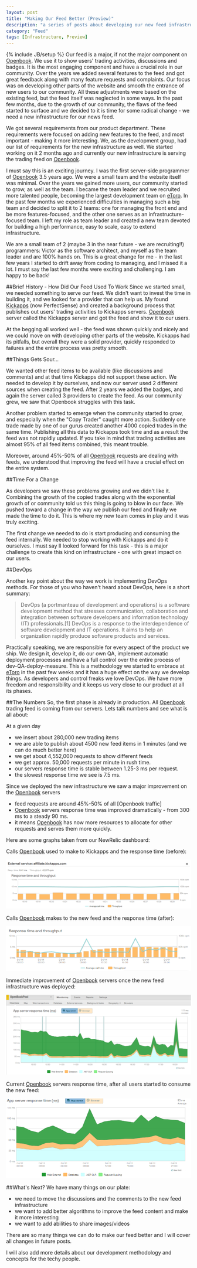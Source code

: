 ```yaml
---
layout: post
title: "Making Our Feed Better (Preview)"
description: "a series of posts about developing our new feed infrastructire"
category: "Feed"
tags: [Infrastructure, Preview]
---
```

{% include JB/setup %}
Our feed is a major, if not the major component on [Openbook]. We use it to show users' trading activities, discussions and badges. It is the most engaging component and have a crucial role in our community. Over the years we added several features to the feed and got great feedback along with many feature requests and complaints.
Our focus was on developing other parts of the website and smooth the entrance of new users to our community. All these adjustments were based on the existing feed, but the feed itself was neglected in some ways. In the past few months, due to the growth of our community, the flaws of the feed started to surface and we decided to it is time for some radical change - we need a new infrastructure for our news feed.

We got several requirements from our product department. These requirements were focused on adding new features to the feed, and most important - making it more interesting. We, as the development group, had our list of requirements for the new infrastructure as well. We started working on it 2 months ago and currently our new infrastructure is serving the trading feed on [Openbook].

I must say this is an exciting journey. I was the first server-side programmer of [Openbook] 3.5 years ago. We were a small team and the website itself was minimal. Over the years we gained more users, our community started to grow, as well as the team. I became the team leader and we recruited more talented people, becoming the largest development team on [eToro]. In the past few months we experienced difficulties in managing such a big team and decided to split it to 2 teams: one for managing the front end and be more features-focused, and the other one serves as an infrastructure-focused team. I left my role as team leader and created a new team devoted for building a high performance, easy to scale, easy to extend infrastructure.

We are a small team of 2 (maybe 3 in the near future - we are recruiting!!) programmers: Victor as the software architect, and myself as the team leader and are 100% hands on. This is a great change for me - in the last few years I started to drift away from coding to managing, and I missed it a lot. I must say the last few months were exciting and challenging. I am happy to be back!

##Brief History - How Did Our Feed Used To Work
Since we started small, we needed something to serve our feed. We didn't want to invest the time in building it, and we looked for a provider that can help us. My found [Kickapps] (now PerfectSense) and created a background process that publishes out users' trading activities to Kickapps servers. [Openbook] server called the Kickapps server and got the feed and show it to our users.

At the begging all worked well - the feed was shown quickly and nicely and we could move on with developing other parts of the website. Kickapps had its pitfalls, but overall they were a solid provider, quickly responded to failures and the entire process was pretty smooth.

##Things Gets Sour...

We wanted other feed items to be available (like discussions and comments) and at that time Kickapps did not support these action. We needed to develop it by ourselves, and now our server used 2 different sources when creating the feed. After 2 years we added the badges, and again the server called 3 providers to create the feed. As our community grew, we saw that Openbook struggles with this task.

Another problem started to emerge when the community started to grow, and especially when the "Copy Trader" caught more action. Suddenly one trade made by one of our gurus created another 4000 copied trades in the same time. Publishing all this data to Kickapps took time and as a result the feed was not rapidly updated. If you take in mind that trading activities are almost 95% of all feed items combined, this meant trouble.

Moreover, around 45%-50% of all [Openbook] requests are dealing with feeds, we understood that improving the feed will have a crucial effect on the entire system. 

##Time For a Change

As developers we saw these problems growing and we didn't like it. Combining the growth of the copied trades along with the exponential growth of or community told us this thing is going to blow in our face. We pushed toward a change in the way we publish our feed and finally we made the time to do it. This is where my new team comes in play and it was truly exciting.

The first change we needed to do is start producing and consuming the feed internally. We needed to stop working with Kickapps and do it ourselves. I must say II looked forward for this task - this is a major challenge to create this kind on infrastructure - one with great impact on our users.

##DevOps

Another key point about the way we work is implementing DevOps methods. For those of you who haven't heard about DevOps, here is a short summary:
>DevOps (a portmanteau of development and operations) is a software development method that stresses communication, collaboration and integration between software developers and information technology (IT) professionals.[1] DevOps is a response to the interdependence of software development and IT operations. It aims to help an organization rapidly produce software products and services.

Practically speaking, we are responsible for every aspect of the product we ship. We design it, develop it, do our own QA, implement automatic deployment processes and have a full control over the entire process of dev-QA-deploy-measure. This is a methodology we started to embrace at [eToro] in the past few weeks and it has a huge effect on the way we develop things. As developers and control freaks we love DevOps. We have more freedom and responsibility and it keeps us very close to our product at all its phases.

##The Numbers
So, the first phase is already in production. All [Openbook] trading feed is coming from our servers. Lets talk numbers and see what is all about:

At a given day

- we insert about 280,000 new trading items
- we are able to publish about 4500 new feed items in 1 minutes (and we can do much better here)
- we get about 4,552,000 requests to show different feeds
- we get approx. 50,000 requests per minute in rush time.
- our servers response time is stable between 1.25-3 ms per request.
- the slowest response time we see is 7.5 ms.


Since we deployed the new infrastructure we saw a major improvement on the [Openbook] servers

- feed requests are around 45%-50% of all [Openbook traffic]
- [Openbook] servers response time was improved dramatically - from 300 ms to a steady 90 ms.
- it means [Openbook] has now more resources to allocate for other requests and serves them more quickly.

Here are some graphs taken from our NewRelic dashboard:

Calls [Openbook] used to make to Kickapps and the response time (before):

![kickapps response time][kickapps-repsonse]

Calls [Openbook] makes to the new feed and the response time (after):

![new feed infrastructure response time][feed-response]

Immediate improvement of [Openbook] servers once the new feed infrastructure was deployed:

![Openbook during deployment][openbook-perf-before]

Current [Openbook] servers response time, after all users started to consume the new feed:

![Openbook after deployment][openbook-perf-after]

##What's Next?
We have many things on our plate: 

- we need to move the discussions and the comments to the new feed infrastructure
- we want to add better algorithms to improve the feed content and make it more interesting
- we want to add abilities to share images/videos

There are so many things we can do to make our feed better and I will cover all changes in future posts.

I will also add more details about our development methodology and concepts for the techy people.


[Openbook]: https://openbook.etoro.com
[eToro]: http://etoro.com
[Kickapps]: http://www.perfectsensedigital.com/products/
[kickapps-repsonse]: /assets/images/kickapps-repsonse.png
[feed-response]: /assets/images/feed-response.png
[openbook-perf-before]: /assets/images/openbook-perf-before.png
[openbook-perf-after]: /assets/images/openbook-perf-after.png

